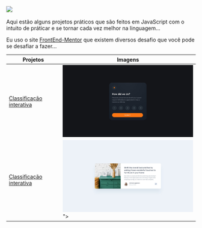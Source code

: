 <img src="https://img.shields.io/badge/JavaScript-F7DF1E?style=for-the-badge&logo=javascript&logoColor=black">
<p>Aqui estão alguns projetos práticos que são feitos em JavaScript com o intuito de práticar e se tornar cada vez melhor na linguagem...</p>
<p>Eu uso o site <a target="_blank" href="https://www.frontendmentor.io/home">FrontEnd-Mentor</a> que existem diversos desafio que você pode se desafiar a fazer...</p>

| Projetos | Imagens |
| ------------- | ------------- |
| <a href="https://nomegustaa.github.io/frontEndMentor/Projeto-1/" target="blank">Classificação interativa</a>  | <img src="https://github.com/nomegustaa/frontEndMentor/blob/main/Projeto-1/design/desktop-design.jpg" width="500px"> |
| <a href="https://nomegustaa.github.io/frontEndMentor/Projeto-1/" target="blank">Classificação interativa</a>  | <img src="https://github.com/nomegustaa/frontEndMentor/blob/main/Projeto-2/design/desktop-design.jpg" width="500px">">  |
